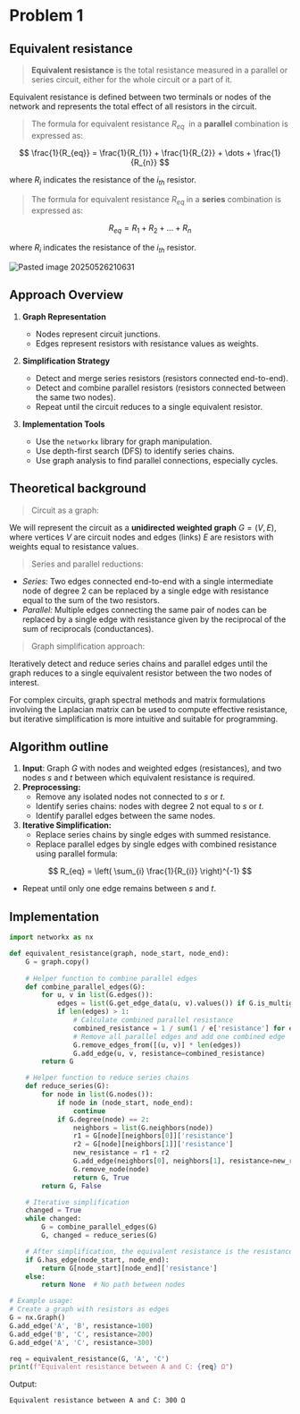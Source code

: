 # Problem 1

## Equivalent resistance

>**Equivalent resistance** is the total resistance measured in a parallel or series circuit, either for the whole circuit or a part of it.

Equivalent resistance is defined between two terminals or nodes of the network and represents the total effect of all resistors in the circuit.

>The formula for equivalent resistance $R_{eq}$  in a **parallel** combination is expressed as:

$$
\frac{1}{R_{eq}} = \frac{1}{R_{1}} + \frac{1}{R_{2}} + \dots + \frac{1}{R_{n}}
$$

where $R_i$ indicates the resistance of the $i_{th}$ resistor. 

>The formula for equivalent resistance $R_{eq}$ in a **series** combination is expressed as:

$$
R_{eq} = R_{1} + R_{2} + \dots + R_{n}
$$

where $R_i$ indicates the resistance of the $i_{th}$ resistor. 

![Pasted image 20250526210631](https://github.com/user-attachments/assets/cdcd6bbd-eca5-4410-b783-3f0287512543)


## Approach Overview

1. **Graph Representation**
   - Nodes represent circuit junctions.
   - Edges represent resistors with resistance values as weights.

2. **Simplification Strategy**
   - Detect and merge series resistors (resistors connected end-to-end).
   - Detect and combine parallel resistors (resistors connected between the same two nodes).
   - Repeat until the circuit reduces to a single equivalent resistor.

3. **Implementation Tools**
   - Use the `networkx` library for graph manipulation.
   - Use depth-first search (DFS) to identify series chains.
   - Use graph analysis to find parallel connections, especially cycles.

## Theoretical background

>Circuit as a graph:

We will represent the circuit as a **unidirected weighted graph** $G = (V, E)$, where vertices $V$ are circuit nodes and edges (links) $E$ are resistors with weights equal to resistance values.

>Series and parallel reductions:

- _Series:_ Two edges connected end-to-end with a single intermediate node of degree 2 can be replaced by a single edge with resistance equal to the sum of the two resistors.
- _Parallel:_ Multiple edges connecting the same pair of nodes can be replaced by a single edge with resistance given by the reciprocal of the sum of reciprocals (conductances).

>Graph simplification approach:

Iteratively detect and reduce series chains and parallel edges until the graph reduces to a single equivalent resistor between the two nodes of interest.


For complex circuits, graph spectral methods and matrix formulations involving the Laplacian matrix can be used to compute effective resistance, but iterative simplification is more intuitive and suitable for programming.

## Algorithm outline

1. **Input**: Graph $G$ with nodes and weighted edges (resistances), and two nodes $s$ and $t$ between which equivalent resistance is required.
2. **Preprocessing:**
    - Remove any isolated nodes not connected to $s$ or $t$.        
    - Identify series chains: nodes with degree $2$ not equal to $s$ or $t$.
    - Identify parallel edges between the same nodes.
3. **Iterative Simplification:**
	- Replace series chains by single edges with summed resistance.
	- Replace parallel edges by single edges with combined resistance using parallel formula:

$$
R_{eq} = \left( \sum_{i} \frac{1}{R_{i}}  \right)^{-1}
$$
- Repeat until only one edge remains between $s$ and $t$.

## Implementation


```Python
import networkx as nx

def equivalent_resistance(graph, node_start, node_end):
    G = graph.copy()
    
    # Helper function to combine parallel edges
    def combine_parallel_edges(G):
        for u, v in list(G.edges()):
            edges = list(G.get_edge_data(u, v).values()) if G.is_multigraph() else [G[u][v]]
            if len(edges) > 1:
                # Calculate combined parallel resistance
                combined_resistance = 1 / sum(1 / e['resistance'] for e in edges)
                # Remove all parallel edges and add one combined edge
                G.remove_edges_from([(u, v)] * len(edges))
                G.add_edge(u, v, resistance=combined_resistance)
        return G

    # Helper function to reduce series chains
    def reduce_series(G):
        for node in list(G.nodes()):
            if node in (node_start, node_end):
                continue
            if G.degree(node) == 2:
                neighbors = list(G.neighbors(node))
                r1 = G[node][neighbors[0]]['resistance']
                r2 = G[node][neighbors[1]]['resistance']
                new_resistance = r1 + r2
                G.add_edge(neighbors[0], neighbors[1], resistance=new_resistance)
                G.remove_node(node)
                return G, True
        return G, False

    # Iterative simplification
    changed = True
    while changed:
        G = combine_parallel_edges(G)
        G, changed = reduce_series(G)

    # After simplification, the equivalent resistance is the resistance of the edge between node_start and node_end
    if G.has_edge(node_start, node_end):
        return G[node_start][node_end]['resistance']
    else:
        return None  # No path between nodes

# Example usage:
# Create a graph with resistors as edges
G = nx.Graph()
G.add_edge('A', 'B', resistance=100)
G.add_edge('B', 'C', resistance=200)
G.add_edge('A', 'C', resistance=300)

req = equivalent_resistance(G, 'A', 'C')
print(f"Equivalent resistance between A and C: {req} Ω")
```
Output:

```bash
Equivalent resistance between A and C: 300 Ω
```
